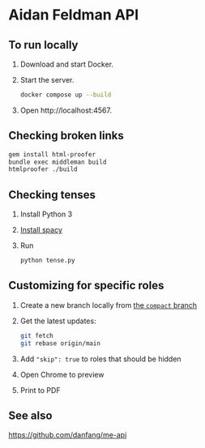 # Aidan Feldman API

## To run locally

1. Download and start Docker.
1. Start the server.

   ```bash
   docker compose up --build
   ```

1. Open http://localhost:4567.

## Checking broken links

```sh
gem install html-proofer
bundle exec middleman build
htmlproofer ./build
```

## Checking tenses

1. Install Python 3
1. [Install spacy](https://spacy.io/usage)
1. Run

   ```sh
   python tense.py
   ```

## Customizing for specific roles

1. Create a new branch locally from [the `compact` branch](https://github.com/afeld/api.afeld.me/compare/main...compact)
1. Get the latest updates:

   ```sh
   git fetch
   git rebase origin/main
   ```

1. Add `"skip": true` to roles that should be hidden
1. Open Chrome to preview
1. Print to PDF

## See also

https://github.com/danfang/me-api
